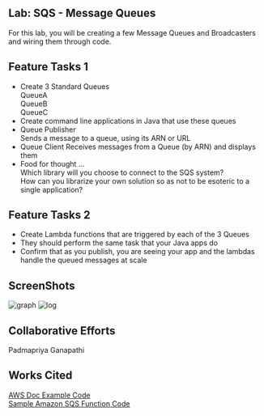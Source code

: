 ## Lab: SQS - Message Queues
For this lab, you will be creating a few Message Queues and Broadcasters and wiring them through code.

## Feature Tasks 1
* Create 3 Standard Queues  
QueueA  
QueueB  
QueueC  
* Create command line applications in Java that use these queues
* Queue Publisher  
Sends a message to a queue, using its ARN or URL  
* Queue Client
Receives messages from a Queue (by ARN) and displays them  
* Food for thought …  
Which library will you choose to connect to the SQS system?  
How can you librarize your own solution so as not to be esoteric to a single application?

## Feature Tasks 2
- Create Lambda functions that are triggered by each of the 3 Queues
- They should perform the same task that your Java apps do
- Confirm that as you publish, you are seeing your app and the lambdas handle the queued messages at scale

## ScreenShots
![graph](/Users/permelfi/cf/401/Message-Queues/assets/graphLog.png)
![log](/Users/permelfi/cf/401/Message-Queues/assets/Logs.png)


## Collaborative Efforts
Padmapriya Ganapathi

## Works Cited
[AWS Doc Example Code](https://github.com/awsdocs/aws-doc-sdk-examples/blob/master/java/example_code/sqs/src/main/java/aws/example/sqs/SendReceiveMessages.java)  
[Sample Amazon SQS Function Code](https://docs.aws.amazon.com/lambda/latest/dg/with-sqs-create-package.html#with-sqs-example-deployment-pkg-java)